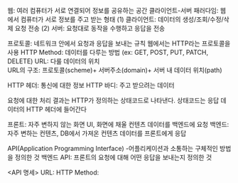 웹: 여러 컴퓨터가 서로 연결되어 정보를 공유하는 공간
클라이언트-서버 패러다임: 웹에서 컴퓨터가 서로 정보를 주고 받는 형태
 (1) 클라이언트: 데이터의 생성/조회/수정/삭제 요청 전송
 (2) 서버: 요청대로 동작을 수행하고 응답을 전송

 프로토콜: 네트워크 안에서 요청과 응답을 보내는 규칙
 웹에서는 HTTP라는 프로토콜을 사용
 HTTP Method: 데이터를 다루는 방법 (ex: GET, POST, PUT, PATCH, DELETE)
 URL: 다룰 데이터의 위치  
URL의 구조: 프로토콜(scheme)+ 서버주소(domain)+ 서버 내 데이터 위치(path)

HTTP 헤더: 통신에 대한 정보
HTTP 바디: 주고 받으려는 데이터

요청에 대한 처리 결과는 HTTP가 정의하는 상태코드로 나타낸다.
상태코드는 응답 데이터의 HTTP 헤더에 들어간다

프론트: 자주 변하지 않는 화면 UI, 화면에 채울 컨텐츠 데이터를 백엔드에 요청
백엔드: 자주 변하는 컨텐츠, DB에서 가져온 컨텐츠 데이터를 프론트에게 응답

API(Application Programming Interface)
-어플리케이션과 소통하는 구체적인 방법을 정의한 것
백엔드 API: 프론트의 요청에 대해 어떤 응답을 보내는지 정의한 것

<API 명세>
URL: 
HTTP Method: 